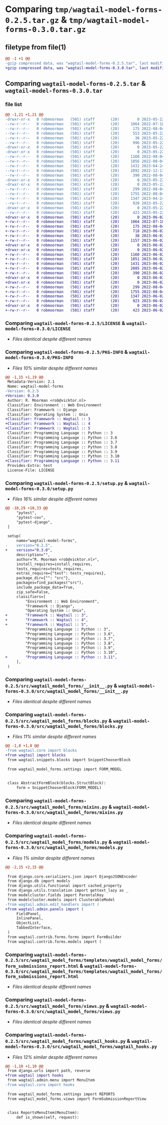 # Comparing `tmp/wagtail-model-forms-0.2.5.tar.gz` & `tmp/wagtail-model-forms-0.3.0.tar.gz`

## filetype from file(1)

```diff
@@ -1 +1 @@
-gzip compressed data, was "wagtail-model-forms-0.2.5.tar", last modified: Mon May 22 15:07:08 2023, max compression
+gzip compressed data, was "wagtail-model-forms-0.3.0.tar", last modified: Fri Jun  2 08:25:12 2023, max compression
```

## Comparing `wagtail-model-forms-0.2.5.tar` & `wagtail-model-forms-0.3.0.tar`

### file list

```diff
@@ -1,21 +1,21 @@
-drwxr-xr-x   0 robmoorman   (501) staff       (20)        0 2023-05-22 15:07:08.140406 wagtail-model-forms-0.2.5/
--rw-r--r--   0 robmoorman   (501) staff       (20)     1064 2022-07-18 08:50:50.000000 wagtail-model-forms-0.2.5/LICENSE
--rw-r--r--   0 robmoorman   (501) staff       (20)      175 2022-08-04 10:38:05.000000 wagtail-model-forms-0.2.5/MANIFEST.in
--rw-r--r--   0 robmoorman   (501) staff       (20)      553 2023-05-22 15:07:08.140097 wagtail-model-forms-0.2.5/PKG-INFO
--rw-r--r--   0 robmoorman   (501) staff       (20)       38 2023-05-22 15:07:08.140498 wagtail-model-forms-0.2.5/setup.cfg
--rw-r--r--   0 robmoorman   (501) staff       (20)      996 2023-05-22 15:06:40.000000 wagtail-model-forms-0.2.5/setup.py
-drwxr-xr-x   0 robmoorman   (501) staff       (20)        0 2023-05-22 15:07:08.135020 wagtail-model-forms-0.2.5/src/
-drwxr-xr-x   0 robmoorman   (501) staff       (20)        0 2023-05-22 15:07:08.138605 wagtail-model-forms-0.2.5/src/wagtail_model_forms/
--rw-r--r--   0 robmoorman   (501) staff       (20)     1160 2022-08-04 13:25:28.000000 wagtail-model-forms-0.2.5/src/wagtail_model_forms/__init__.py
--rw-r--r--   0 robmoorman   (501) staff       (20)     1056 2022-08-04 15:10:39.000000 wagtail-model-forms-0.2.5/src/wagtail_model_forms/blocks.py
--rw-r--r--   0 robmoorman   (501) staff       (20)     1431 2023-04-24 09:03:30.000000 wagtail-model-forms-0.2.5/src/wagtail_model_forms/mixins.py
--rw-r--r--   0 robmoorman   (501) staff       (20)     2892 2022-12-13 09:18:55.000000 wagtail-model-forms-0.2.5/src/wagtail_model_forms/models.py
--rw-r--r--   0 robmoorman   (501) staff       (20)      390 2022-08-04 15:10:39.000000 wagtail-model-forms-0.2.5/src/wagtail_model_forms/settings.py
-drwxr-xr-x   0 robmoorman   (501) staff       (20)        0 2023-05-22 15:07:08.135304 wagtail-model-forms-0.2.5/src/wagtail_model_forms/templates/
-drwxr-xr-x   0 robmoorman   (501) staff       (20)        0 2023-05-22 15:07:08.139259 wagtail-model-forms-0.2.5/src/wagtail_model_forms/templates/wagtail_model_forms/
--rw-r--r--   0 robmoorman   (501) staff       (20)      299 2022-08-04 13:28:34.000000 wagtail-model-forms-0.2.5/src/wagtail_model_forms/templates/wagtail_model_forms/form.html
--rw-r--r--   0 robmoorman   (501) staff       (20)     1755 2022-08-04 15:10:39.000000 wagtail-model-forms-0.2.5/src/wagtail_model_forms/templates/wagtail_model_forms/form_submissions_report.html
--rw-r--r--   0 robmoorman   (501) staff       (20)     1347 2023-04-24 09:04:42.000000 wagtail-model-forms-0.2.5/src/wagtail_model_forms/views.py
--rw-r--r--   0 robmoorman   (501) staff       (20)      928 2023-05-22 15:06:49.000000 wagtail-model-forms-0.2.5/src/wagtail_model_forms/wagtail_hooks.py
-drwxr-xr-x   0 robmoorman   (501) staff       (20)        0 2023-05-22 15:07:08.139711 wagtail-model-forms-0.2.5/src/wagtail_model_forms.egg-info/
--rw-r--r--   0 robmoorman   (501) staff       (20)      423 2023-05-22 15:07:08.000000 wagtail-model-forms-0.2.5/src/wagtail_model_forms.egg-info/SOURCES.txt
+drwxr-xr-x   0 robmoorman   (501) staff       (20)        0 2023-06-02 08:25:12.972526 wagtail-model-forms-0.3.0/
+-rw-r--r--   0 robmoorman   (501) staff       (20)     1064 2022-07-18 08:50:50.000000 wagtail-model-forms-0.3.0/LICENSE
+-rw-r--r--   0 robmoorman   (501) staff       (20)      175 2022-08-04 10:38:05.000000 wagtail-model-forms-0.3.0/MANIFEST.in
+-rw-r--r--   0 robmoorman   (501) staff       (20)      718 2023-06-02 08:25:12.972152 wagtail-model-forms-0.3.0/PKG-INFO
+-rw-r--r--   0 robmoorman   (501) staff       (20)       38 2023-06-02 08:25:12.972609 wagtail-model-forms-0.3.0/setup.cfg
+-rw-r--r--   0 robmoorman   (501) staff       (20)     1157 2023-06-02 08:20:58.000000 wagtail-model-forms-0.3.0/setup.py
+drwxr-xr-x   0 robmoorman   (501) staff       (20)        0 2023-06-02 08:25:12.964710 wagtail-model-forms-0.3.0/src/
+drwxr-xr-x   0 robmoorman   (501) staff       (20)        0 2023-06-02 08:25:12.970051 wagtail-model-forms-0.3.0/src/wagtail_model_forms/
+-rw-r--r--   0 robmoorman   (501) staff       (20)     1160 2023-06-02 07:46:38.000000 wagtail-model-forms-0.3.0/src/wagtail_model_forms/__init__.py
+-rw-r--r--   0 robmoorman   (501) staff       (20)     1051 2023-06-02 08:20:49.000000 wagtail-model-forms-0.3.0/src/wagtail_model_forms/blocks.py
+-rw-r--r--   0 robmoorman   (501) staff       (20)     1431 2023-06-02 07:46:38.000000 wagtail-model-forms-0.3.0/src/wagtail_model_forms/mixins.py
+-rw-r--r--   0 robmoorman   (501) staff       (20)     2885 2023-06-02 08:20:49.000000 wagtail-model-forms-0.3.0/src/wagtail_model_forms/models.py
+-rw-r--r--   0 robmoorman   (501) staff       (20)      390 2023-06-02 07:46:38.000000 wagtail-model-forms-0.3.0/src/wagtail_model_forms/settings.py
+drwxr-xr-x   0 robmoorman   (501) staff       (20)        0 2023-06-02 08:25:12.965097 wagtail-model-forms-0.3.0/src/wagtail_model_forms/templates/
+drwxr-xr-x   0 robmoorman   (501) staff       (20)        0 2023-06-02 08:25:12.971168 wagtail-model-forms-0.3.0/src/wagtail_model_forms/templates/wagtail_model_forms/
+-rw-r--r--   0 robmoorman   (501) staff       (20)      299 2022-08-04 13:28:34.000000 wagtail-model-forms-0.3.0/src/wagtail_model_forms/templates/wagtail_model_forms/form.html
+-rw-r--r--   0 robmoorman   (501) staff       (20)     1755 2022-08-04 15:10:39.000000 wagtail-model-forms-0.3.0/src/wagtail_model_forms/templates/wagtail_model_forms/form_submissions_report.html
+-rw-r--r--   0 robmoorman   (501) staff       (20)     1347 2023-06-02 07:46:38.000000 wagtail-model-forms-0.3.0/src/wagtail_model_forms/views.py
+-rw-r--r--   0 robmoorman   (501) staff       (20)      923 2023-06-02 08:20:49.000000 wagtail-model-forms-0.3.0/src/wagtail_model_forms/wagtail_hooks.py
+drwxr-xr-x   0 robmoorman   (501) staff       (20)        0 2023-06-02 08:25:12.971777 wagtail-model-forms-0.3.0/src/wagtail_model_forms.egg-info/
+-rw-r--r--   0 robmoorman   (501) staff       (20)      423 2023-06-02 08:25:12.000000 wagtail-model-forms-0.3.0/src/wagtail_model_forms.egg-info/SOURCES.txt
```

### Comparing `wagtail-model-forms-0.2.5/LICENSE` & `wagtail-model-forms-0.3.0/LICENSE`

 * *Files identical despite different names*

### Comparing `wagtail-model-forms-0.2.5/PKG-INFO` & `wagtail-model-forms-0.3.0/PKG-INFO`

 * *Files 10% similar despite different names*

```diff
@@ -1,15 +1,19 @@
 Metadata-Version: 2.1
 Name: wagtail-model-forms
-Version: 0.2.5
+Version: 0.3.0
 Author: R. Moorman <rob@vicktor.nl>
 Classifier: Environment :: Web Environment
 Classifier: Framework :: Django
 Classifier: Operating System :: Unix
+Classifier: Framework :: Wagtail :: 3
+Classifier: Framework :: Wagtail :: 4
+Classifier: Framework :: Wagtail :: 5
 Classifier: Programming Language :: Python :: 3
 Classifier: Programming Language :: Python :: 3.6
 Classifier: Programming Language :: Python :: 3.7
 Classifier: Programming Language :: Python :: 3.8
 Classifier: Programming Language :: Python :: 3.9
 Classifier: Programming Language :: Python :: 3.10
+Classifier: Programming Language :: Python :: 3.11
 Provides-Extra: test
 License-File: LICENSE
```

### Comparing `wagtail-model-forms-0.2.5/setup.py` & `wagtail-model-forms-0.3.0/setup.py`

 * *Files 16% similar despite different names*

```diff
@@ -10,29 +10,33 @@
     "pytest",
     "pytest-cov",
     "pytest-django",
 ]
 
 setup(
     name="wagtail-model-forms",
-    version="0.2.5",
+    version="0.3.0",
     description="",
     author="R. Moorman <rob@vicktor.nl>",
     install_requires=install_requires,
     tests_requires=tests_requires,
     extras_require={"test": tests_requires},
     package_dir={"": "src"},
     packages=find_packages("src"),
     include_package_data=True,
     zip_safe=False,
     classifiers=[
         "Environment :: Web Environment",
         "Framework :: Django",
         "Operating System :: Unix",
+        "Framework :: Wagtail :: 3",
+        "Framework :: Wagtail :: 4",
+        "Framework :: Wagtail :: 5",
         "Programming Language :: Python :: 3",
         "Programming Language :: Python :: 3.6",
         "Programming Language :: Python :: 3.7",
         "Programming Language :: Python :: 3.8",
         "Programming Language :: Python :: 3.9",
         "Programming Language :: Python :: 3.10",
+        "Programming Language :: Python :: 3.11",
     ],
 )
```

### Comparing `wagtail-model-forms-0.2.5/src/wagtail_model_forms/__init__.py` & `wagtail-model-forms-0.3.0/src/wagtail_model_forms/__init__.py`

 * *Files identical despite different names*

### Comparing `wagtail-model-forms-0.2.5/src/wagtail_model_forms/blocks.py` & `wagtail-model-forms-0.3.0/src/wagtail_model_forms/blocks.py`

 * *Files 11% similar despite different names*

```diff
@@ -1,8 +1,8 @@
-from wagtail.core import blocks
+from wagtail import blocks
 from wagtail.snippets.blocks import SnippetChooserBlock
 
 from wagtail_model_forms.settings import FORM_MODEL
 
 
 class AbstractFormBlock(blocks.StructBlock):
     form = SnippetChooserBlock(FORM_MODEL)
```

### Comparing `wagtail-model-forms-0.2.5/src/wagtail_model_forms/mixins.py` & `wagtail-model-forms-0.3.0/src/wagtail_model_forms/mixins.py`

 * *Files identical despite different names*

### Comparing `wagtail-model-forms-0.2.5/src/wagtail_model_forms/models.py` & `wagtail-model-forms-0.3.0/src/wagtail_model_forms/models.py`

 * *Files 1% similar despite different names*

```diff
@@ -2,15 +2,15 @@
 
 from django.core.serializers.json import DjangoJSONEncoder
 from django.db import models
 from django.utils.functional import cached_property
 from django.utils.translation import gettext_lazy as _
 from modelcluster.fields import ParentalKey
 from modelcluster.models import ClusterableModel
-from wagtail.admin.edit_handlers import (
+from wagtail.admin.panels import (
     FieldPanel,
     InlinePanel,
     ObjectList,
     TabbedInterface,
 )
 from wagtail.contrib.forms.forms import FormBuilder
 from wagtail.contrib.forms.models import (
```

### Comparing `wagtail-model-forms-0.2.5/src/wagtail_model_forms/templates/wagtail_model_forms/form_submissions_report.html` & `wagtail-model-forms-0.3.0/src/wagtail_model_forms/templates/wagtail_model_forms/form_submissions_report.html`

 * *Files identical despite different names*

### Comparing `wagtail-model-forms-0.2.5/src/wagtail_model_forms/views.py` & `wagtail-model-forms-0.3.0/src/wagtail_model_forms/views.py`

 * *Files identical despite different names*

### Comparing `wagtail-model-forms-0.2.5/src/wagtail_model_forms/wagtail_hooks.py` & `wagtail-model-forms-0.3.0/src/wagtail_model_forms/wagtail_hooks.py`

 * *Files 12% similar despite different names*

```diff
@@ -1,10 +1,10 @@
 from django.urls import path, reverse
+from wagtail import hooks
 from wagtail.admin.menu import MenuItem
-from wagtail.core import hooks
 
 from wagtail_model_forms.settings import REPORTS
 from wagtail_model_forms.views import FormSubmissionReportView
 
 
 class ReportsMenuItem(MenuItem):
     def is_shown(self, request):
```

